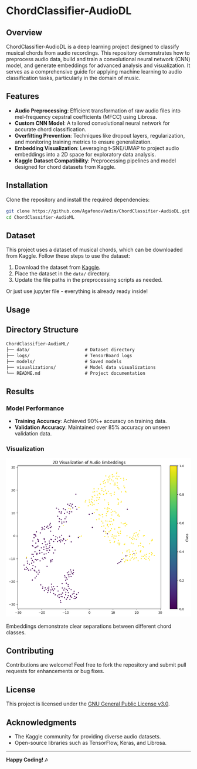 # ChordClassifier-AudioDL

## Overview

ChordClassifier-AudioDL is a deep learning project designed to classify musical chords from audio recordings. This repository demonstrates how to preprocess audio data, build and train a convolutional neural network (CNN) model, and generate embeddings for advanced analysis and visualization. It serves as a comprehensive guide for applying machine learning to audio classification tasks, particularly in the domain of music.

## Features

- **Audio Preprocessing**: Efficient transformation of raw audio files into mel-frequency cepstral coefficients (MFCC) using Librosa.
- **Custom CNN Model**: A tailored convolutional neural network for accurate chord classification.
- **Overfitting Prevention**: Techniques like dropout layers, regularization, and monitoring training metrics to ensure generalization.
- **Embedding Visualization**: Leveraging t-SNE/UMAP to project audio embeddings into a 2D space for exploratory data analysis.
- **Kaggle Dataset Compatibility**: Preprocessing pipelines and model designed for chord datasets from Kaggle.

## Installation

Clone the repository and install the required dependencies:

```bash
git clone https://github.com/AgafonovVadim/ChordClassifier-AudioDL.git
cd ChordClassifier-AudioML
```

## Dataset

This project uses a dataset of musical chords, which can be downloaded from Kaggle. Follow these steps to use the dataset:

1. Download the dataset from [Kaggle](https://www.kaggle.com/).
2. Place the dataset in the `data/` directory.
3. Update the file paths in the preprocessing scripts as needed.

Or just use jupyter file - everything is already ready inside!
## Usage

## Directory Structure

```
ChordClassifier-AudioML/
├── data/                     # Dataset directory
├── logs/                     # TensorBoard logs
├── models/                   # Saved models
├── visualizations/           # Model data visualizations
└── README.md                 # Project documentation
```

## Results

### Model Performance

- **Training Accuracy**: Achieved 90%+ accuracy on training data.
- **Validation Accuracy**: Maintained over 85% accuracy on unseen validation data.

### Visualization

![Embedding Visualization](visualizations/embeddings.png)

Embeddings demonstrate clear separations between different chord classes.

## Contributing

Contributions are welcome! Feel free to fork the repository and submit pull requests for enhancements or bug fixes.

## License

This project is licensed under the [GNU General Public License v3.0](LICENSE).

## Acknowledgments

- The Kaggle community for providing diverse audio datasets.
- Open-source libraries such as TensorFlow, Keras, and Librosa.

---

**Happy Coding! 🎶**
